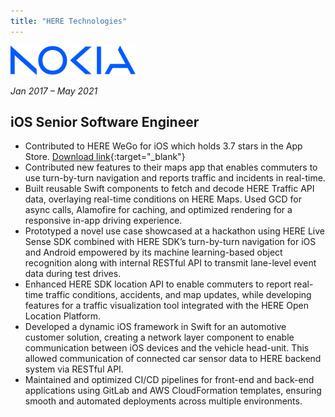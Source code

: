 ```yaml
---
title: "HERE Technologies"
---
```


<img src="/assets/logos/here.png" width=200 alt="logo" />

_Jan 2017 – May 2021_

## iOS Senior Software Engineer

- Contributed to HERE WeGo for iOS which holds 3.7 stars in the App Store. [Download link][download]{:target="\_blank"}
- Contributed new features to their maps app that enables commuters to use turn-by-turn navigation and reports traffic and incidents in real-time.
- Built reusable Swift components to fetch and decode HERE Traffic API data, overlaying real-time conditions on HERE Maps.
  Used GCD for async calls, Alamofire for caching, and optimized rendering for a responsive in-app driving experience.
- Prototyped a novel use case showcased at a hackathon using HERE Live Sense SDK combined with HERE SDK’s turn-by-turn
  navigation for iOS and Android empowered by its machine learning-based object recognition along with internal RESTful API to transmit lane-level event data during test drives.
- Enhanced HERE SDK location API to enable commuters to report real-time traffic conditions, accidents, and map updates, while developing features for a traffic visualization tool integrated with the HERE Open Location Platform.
- Developed a dynamic iOS framework in Swift for an automotive customer solution, creating a network layer component to enable communication between iOS devices and the vehicle head-unit. This allowed communication of connected car sensor data to HERE backend system via RESTful API.
- Maintained and optimized CI/CD pipelines for front-end and back-end applications using GitLab and AWS CloudFormation templates, ensuring smooth and automated deployments across multiple environments.

[download]: https://apps.apple.com/us/app/here-wego-maps-navigation/id955837609

